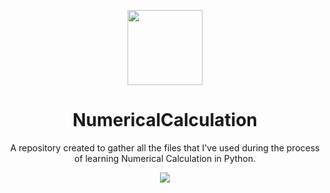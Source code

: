 <p align="center">
  <img src="https://www.ugn.cas.cz/event/2021/sna/image/logo.png" height="120">
<h1 align="center">NumericalCalculation</h1>
  <p align="center">
    A repository created to gather all the files that I've used during the process of learning Numerical Calculation in Python.
  </p>
  <p align="center">
    <a href="https://github.com/KasanjeLucas/NumericalCalculation/blob/master/LICENSE" align="center">
      <img src="https://img.shields.io/badge/License-Apache-yellow.svg" />
    </a>
  </p>
</p>
